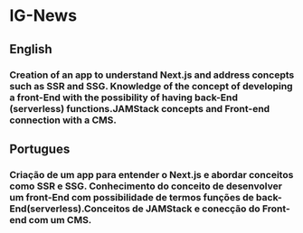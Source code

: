 # IG-News

## English
### Creation of an app to understand Next.js and address concepts such as SSR and SSG. Knowledge of the concept of developing a front-End with the possibility of having back-End (serverless) functions.JAMStack concepts and Front-end connection with a CMS.

## Portugues
### Criação de um app para entender o Next.js e abordar conceitos como SSR e SSG. Conhecimento do conceito de desenvolver  um front-End com possibilidade de termos funções de back-End(serverless).Conceitos de JAMStack e conecção do Front-end com um CMS.
